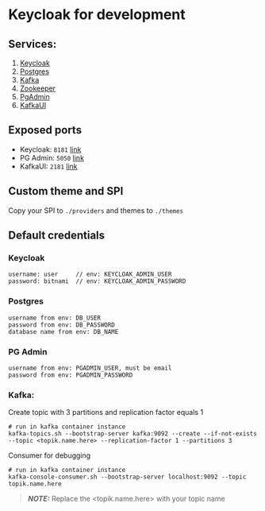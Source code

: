 # Keycloak for development

## Services:
1. [Keycloak](https://hub.docker.com/r/bitnami/keycloak)
2. [Postgres](https://hub.docker.com/r/bitnami/postgresql)
3. [Kafka](https://hub.docker.com/r/bitnami/kafka)
4. [Zookeeper](https://hub.docker.com/r/bitnami/zookeeper)
5. [PgAdmin](https://hub.docker.com/r/dpage/pgadmin4)
6. [KafkaUI](https://hub.docker.com/r/provectuslabs/kafka-ui)


## Exposed ports
- Keycloak: ```8181``` [link](http://localhost:8181)
- PG Admin: ```5050``` [link](http://localhost:5050)
- KafkaUI: ```2181``` [link](http://localhost:2181)


## Custom theme and SPI
Copy your SPI to ```./providers``` and themes to ```./themes```


## Default credentials

### Keycloak
```text
username: user     // env: KEYCLOAK_ADMIN_USER
password: bitnami  // env: KEYCLOAK_ADMIN_PASSWORD
```

### Postgres
```text
username from env: DB_USER
password from env: DB_PASSWORD
database name from env: DB_NAME
```

### PG Admin
```text
username from env: PGADMIN_USER, must be email
password from env: PGADMIN_PASSWORD
```

### Kafka:
Create topic with 3 partitions and replication factor equals 1
```shell
# run in kafka container instance
kafka-topics.sh --bootstrap-server kafka:9092 --create --if-not-exists --topic <topik.name.here> --replication-factor 1 --partitions 3
```

Consumer for debugging
```shell
# run in kafka container instance
kafka-console-consumer.sh --bootstrap-server localhost:9092 --topic topik.name.here
```

> **_NOTE:_**  Replace the <topik.name.here> with your topic name
